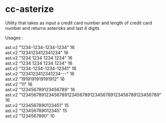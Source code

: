 # cc-asterize
Utility that takes as input a credit card number and length of credit card number and returns asterisks and last 4 digits

Usages : 


ast.v2 "1234-1234-1234-1234" 16  
ast.v2 "1234123412341234" 16  
ast.v2 "1234 1234 1234 1234" 16  
ast.v2 "1234 1234 1234    1234" 16  
ast.v2 "1234-1234-1234-12341" 16  
ast.v2 "1234123412341234---" 16  
ast.v2 "1919191919191912" 16  
ast.v2 "11" 16  
ast.v2 "123456789123456789" 16  
ast.v2 "123456789123456789123456789123456789123456789123456789" 16  
ast.v2 "1234567890123451" 15  
ast.v2 "123456789012345" 15  
ast.v2 "1234567890" 10  

